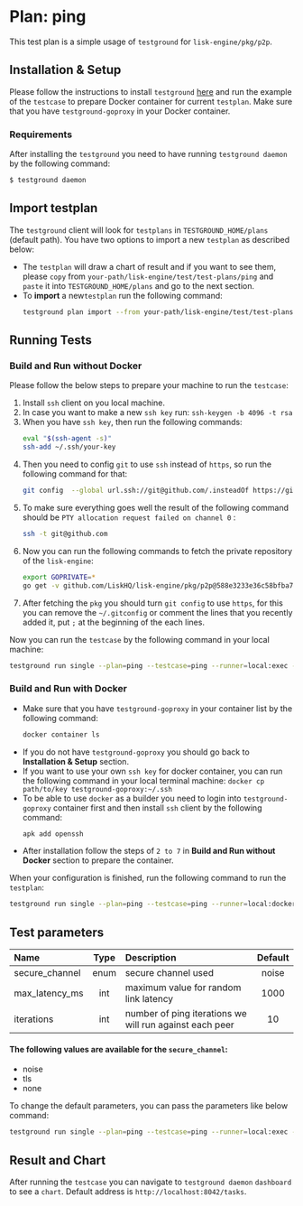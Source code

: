 # Plan: ping

This test plan is a simple usage of `testground` for `lisk-engine/pkg/p2p`.

## Installation & Setup

Please follow the instructions to install `testground` [here](https://docs.testground.ai/v/master/table-of-contents/getting-started) and run the example of the `testcase` to prepare Docker container for current `testplan`. Make sure that you have `testground-goproxy` in your Docker container. 

### Requirements
After installing the `testground` you need to have running `testground daemon` by the following command:
```bash
$ testground daemon
```

## Import testplan
The `testground` client will look for `testplans` in `TESTGROUND_HOME/plans` (default path). You have two options to import a new `testplan` as described below:
 - The `testplan` will draw a chart of result and if you want to see them, please `copy` from `your-path/lisk-engine/test/test-plans/ping` and `paste` it into `TESTGROUND_HOME/plans` and go to the next section.
 - To **import** a new`testplan` run the following command:
    ```bash
    testground plan import --from your-path/lisk-engine/test/test-plans/ping --name ping
    ```

## Running Tests
### Build and Run without Docker
Please follow the below steps to prepare your machine to run the `testcase`:
1. Install `ssh` client on you local machine.
2. In case you want to make a new `ssh key` run: `ssh-keygen -b 4096 -t rsa`
3. When you have `ssh key`, then run the following commands:
	```bash
	eval "$(ssh-agent -s)"
	ssh-add ~/.ssh/your-key
	```
4. Then you need to config `git` to use `ssh` instead of `https`, so run the following command for that:
	```bash
	git config  --global url.ssh://git@github.com/.insteadOf https://github.com/
	```
5. To make sure everything goes well the result of the following command should be `PTY allocation request failed on channel 0` :
	```bash
	ssh -t git@github.com
	```
6. Now you can run the following commands to fetch the private repository of the `lisk-engine`:
	```bash
	export GOPRIVATE=*
	go get -v github.com/LiskHQ/lisk-engine/pkg/p2p@588e3233e36c58bfba78829d10fa4f8af865e5db
	```
7. After fetching the `pkg` you should turn `git config` to use `https`, for this you can remove the `~/.gitconfig` or comment the lines that you recently added it, put `;` at the beginning of the each lines.

Now you can run the `testcase` by the following command in your local machine:
```bash
testground run single --plan=ping --testcase=ping --runner=local:exec --builder=exec:go --instances=10
```

### Build and Run with Docker
- Make sure that you have `testground-goproxy` in your container list by the following command:
	```bash
	docker container ls
	```
- If you do not have `testground-goproxy` you should go back to **Installation & Setup** section.
- If you want to use your own `ssh key` for docker container, you can run the following command in your local terminal machine: `docker cp path/to/key testground-goproxy:~/.ssh`
- To be able to use `docker` as a builder you need to login into `testground-goproxy` container first and then install `ssh` client by the following command:
  ```bash
  apk add openssh
  ```
- After installation follow the steps of `2 to 7` in **Build and Run without Docker** section to prepare the container.

When your configuration is finished, run the following command to run the `testplan`:
```bash
testground run single --plan=ping --testcase=ping --runner=local:docker --builder=docker:go --instances=10
```

## Test parameters
|Name|Type|Description|Default|
|:----|:----:|:----|:----:|
|secure_channel|enum|secure channel used|noise|
|max_latency_ms|int|maximum value for random link latency| 1000|
|iterations|int|number of ping iterations we will run against each peer| 10|
#### The following values are available for the `secure_channel`:
 - noise
 - tls
 - none

To change the default parameters, you can pass the parameters like below command:
```bash
testground run single --plan=ping --testcase=ping --runner=local:exec --builder=exec:go --instances=10 --test-param `param-name`=`value`
```

## Result and Chart
After running the `testcase` you can navigate to `testground daemon` `dashboard` to see a `chart`. Default address is `http://localhost:8042/tasks`.

